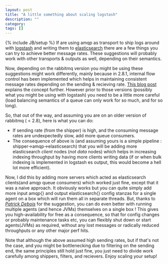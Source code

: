 ```yaml
---
layout: post
title: "A little something about scaling logstash"
description: ""
category: 
tags: []
---
```

{% include JB/setup %}
If are using amqp as transport to ship logs around with [logstash](http://logstash.net) and writing them to [elasticsearch](http://elasticsearch.org)
there are a few things you can try to achieve better message rates. These suggestions will probably work with other transports & outputs as well, depending on their
semantics. 

Now, depending on the rabbitmq version you might be using these suggestions might work differently, mainly because in 2.8.1, internal flow control has been implemented
which helps in maintaining consistent message rates depending on the sending & recieving rate. [This blog post](http://www.rabbitmq.com/blog/2012/04/17/rabbitmq-performance-measurements-part-1/) explains the concept further. However prior to those versions (possibly what you might be using with logstash) you need to be a little more careful (load balancing semantics of a queue can only work for so much, and for so long). 

So, that out of the way, and assuming you are on an older version of rabbitmq ( < 2.8), here is what you can do:
* If sending rate (from the shipper) is high, and the consuming message rates are undexpectedly slow, add more queue consumers. 
* The consequence of above is (and assuming yours is a simple pipeline : shipper->amqp->elasticsearch) that you will be adding 
  more elasticsearch _client_ nodes (_not_ *data* nodes) which helps in increasing indexing throughput by having more clients 
  writing data (if or when bulk indexing is implemented in logstash es output, this would become a hell lot more efficient). 

Now, I did this by adding more servers which acted as elasticsearch clients(and amqp queue consumers) which worked just fine, except that it was a naive approach.
It obviously works but you can quite simply add more input amqp{} and output elasticsearch{} config stanzas for a single agent on a box which will run them all in separate
threads. But, thanks to [*Patrick Debois*](http://twitter.com/patrickdebois) for the suggestion,  you can do even better with running multiple agents (and hence JVMs) themselves on a single box !
This gives you high-availability for free as a consequence, so that for config changes or probably maintenance tasks etc, you can flexibly shut down or start agents(JVMs) as required,
without any lost messages or radically reduced throughputs or any other major perf hits.

Note that although the above assumed high sending rates, but if that's not the case, and you might be bottlenecking due to filtering on the sending end, the same principles still
hold just fine, you just need to divide work carefully among shippers, filters, and recievers. Enjoy scaling your setup!


